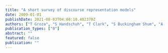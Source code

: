 ```yaml
---
title: "A short survey of discourse representation models"
date: 2009-01-01
publishDate: 2021-08-03T04:08:10.402370Z
authors: ["T Groza", "S Handschuh", "T Clark", "S Buckingham Shum", "A de Waard"]
publication_types: ["0"]
abstract: ""
featured: false
publication: ""
---
```


